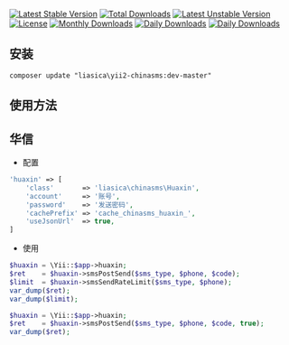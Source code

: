 [![Latest Stable Version][image-1]][1] [![Total Downloads][image-2]][2] [![Latest Unstable Version][image-3]][3] [![License][image-4]][4] [![Monthly Downloads][image-5]][5] [![Daily Downloads][image-6]][6] [![Daily Downloads][image-7]][7]

[1]:	https://packagist.org/packages/liasica/yii2-chinasms
[2]:	https://packagist.org/packages/liasica/yii2-chinasms
[3]:	https://packagist.org/packages/liasica/yii2-chinasms
[4]:	https://packagist.org/packages/liasica/yii2-chinasms
[5]:	https://packagist.org/packages/liasica/yii2-chinasms
[6]:	https://packagist.org/packages/liasica/yii2-chinasms
[7]:    https://packagist.org/packages/liasica/yii2-chinasms

[image-1]:	https://poser.pugx.org/liasica/yii2-chinasms/v/stable
[image-2]:	https://poser.pugx.org/liasica/yii2-chinasms/downloads
[image-3]:	https://poser.pugx.org/liasica/yii2-chinasms/v/unstable
[image-4]:	https://poser.pugx.org/liasica/yii2-chinasms/license
[image-5]:	https://poser.pugx.org/liasica/yii2-chinasms/d/monthly
[image-6]:	https://poser.pugx.org/liasica/yii2-chinasms/d/daily
[image-7]:  https://poser.pugx.org/liasica/yii2-chinasms/composerlock

安装
---
`composer update "liasica\yii2-chinasms:dev-master"`

使用方法
----

## 华信

- 配置
```php
'huaxin' => [
    'class'       => 'liasica\chinasms\Huaxin',
    'account'     => '账号',
    'password'    => '发送密码',
    'cachePrefix' => 'cache_chinasms_huaxin_',
    'useJsonUrl'  => true,
]
```

- 使用

```php
$huaxin = \Yii::$app->huaxin;
$ret    = $huaxin->smsPostSend($sms_type, $phone, $code);
$limit  = $huaxin->smsSendRateLimit($sms_type, $phone);
var_dump($ret);
var_dump($limit);
```

```php
$huaxin = \Yii::$app->huaxin;
$ret    = $huaxin->smsPostSend($sms_type, $phone, $code, true);
var_dump($ret);
```
